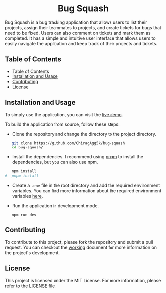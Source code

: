 <h1 align="center">
   Bug Squash
</h1>

Bug Squash is a bug tracking application that allows users to list their projects, assign their teammates to projects, and create tickets for bugs that need to be fixed. Users can also comment on tickets and mark them as completed. It has a simple and intuitive user interface that allows users to easily navigate the application and keep track of their projects and tickets.

## Table of Contents

-   [Table of Contents](#table-of-contents)
-   [Installation and Usage](#installation-and-usage)
-   [Contributing](#contributing)
-   [License](#license)

## Installation and Usage

To simply use the application, you can visit the [live demo](https://bug-squash.vercel.app/).

To build the application from source, follow these steps:

-   Clone the repository and change the directory to the project directory.

```bash
   git clone https://github.com/ChiragAgg5k/bug-squash
   cd bug-squash/
```

-   Install the dependencies. I recommend using [pnpm](https://pnpm.io/) to install the dependencies, but you can also use npm.

```bash
   npm install
#  pnpm install
```

-   Create a `.env` file in the root directory and add the required environment variables. You can find more information about the required environment variables [here](docs/installation.md).

-   Run the application in development mode.

```bash
   npm run dev
```

## Contributing

To contribute to this project, please fork the repository and submit a pull request. You can checkout the [working](docs/working.md) document for more information on the project's development.

## License

This project is licensed under the MIT License. For more information, please refer to the [LICENSE](../LICENSE.md) file.
